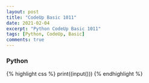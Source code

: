 ```yaml
---
layout: post
title: "CodeUp Basic 1011"
date: 2021-02-04
excerpt: "Python CodeUp Basic 1011"
tags: [Python, CodeUp, Basic]
comments: true
---
```


### Python
{% highlight css %}
print((input()))
{% endhighlight %}